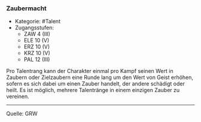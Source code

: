 ### Zaubermacht

- Kategorie: #Talent
- Zugangsstufen:
  - ZAW 4 (III)
  - ELE 10 (V)
  - ERZ 10 (V)
  - KRZ 10 (V)
  - PAL 12 (III)

Pro Talentrang kann der Charakter einmal pro Kampf seinen Wert in Zaubern oder Zielzaubern eine Runde lang um den Wert von Geist erhöhen, sofern es sich dabei um einen Zauber handelt, der andere schädigt oder heilt. Es ist möglich, mehrere Talentränge in einem einzigen Zauber zu vereinen.

---

Quelle: GRW
